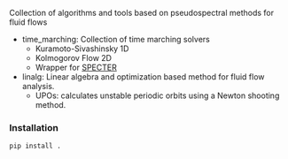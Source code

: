 Collection of algorithms and tools based on pseudospectral methods for fluid flows

- time_marching: Collection of time marching solvers
    - Kuramoto-Sivashinsky 1D
    - Kolmogorov Flow 2D
    - Wrapper for [SPECTER](https://github.com/specter-cfd/SPECTER)
- linalg: Linear algebra and optimization based method for fluid flow analysis.
    - UPOs: calculates unstable periodic orbits using a Newton shooting method.
    

### Installation
```
pip install .
```
